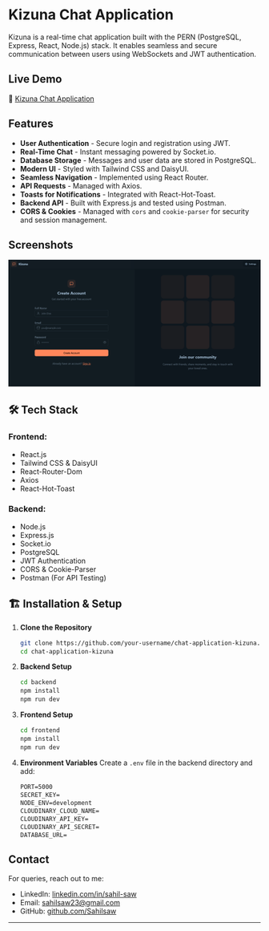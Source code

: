 # Kizuna Chat Application

Kizuna is a real-time chat application built with the PERN (PostgreSQL, Express, React, Node.js) stack. It enables seamless and secure communication between users using WebSockets and JWT authentication.

##  Live Demo

🔗 [Kizuna Chat Application](https://kizuna.work.gd)

##  Features

-  **User Authentication** - Secure login and registration using JWT.
-  **Real-Time Chat** - Instant messaging powered by Socket.io.
-  **Database Storage** - Messages and user data are stored in PostgreSQL.
-  **Modern UI** - Styled with Tailwind CSS and DaisyUI.
-  **Seamless Navigation** - Implemented using React Router.
-  **API Requests** - Managed with Axios.
-  **Toasts for Notifications** - Integrated with React-Hot-Toast.
-  **Backend API** - Built with Express.js and tested using Postman.
-  **CORS & Cookies** - Managed with `cors` and `cookie-parser` for security and session management.

##  Screenshots
![Register Page](./Register%20page.png)

## 🛠 Tech Stack

### Frontend:
- React.js
- Tailwind CSS & DaisyUI
- React-Router-Dom
- Axios
- React-Hot-Toast

### Backend:
- Node.js
- Express.js
- Socket.io
- PostgreSQL
- JWT Authentication
- CORS & Cookie-Parser
- Postman (For API Testing)

## 🏗 Installation & Setup

1. **Clone the Repository**
   ```sh
   git clone https://github.com/your-username/chat-application-kizuna.git
   cd chat-application-kizuna
   ```

2. **Backend Setup**
   ```sh
   cd backend
   npm install
   npm run dev
   ```

3. **Frontend Setup**
   ```sh
   cd frontend
   npm install
   npm run dev
   ```

4. **Environment Variables**
   Create a `.env` file in the backend directory and add:
   ```env
   PORT=5000
   SECRET_KEY=                                 
   NODE_ENV=development
   CLOUDINARY_CLOUD_NAME=                        
   CLOUDINARY_API_KEY=
   CLOUDINARY_API_SECRET=
   DATABASE_URL=
   ```


##  Contact
For queries, reach out to me:
- LinkedIn: [linkedin.com/in/sahil-saw](https://linkedin.com/in/sahil-saw)
- Email: sahilsaw23@gmail.com
- GitHub: [github.com/Sahilsaw](https://github.com/Sahilsaw)

---

